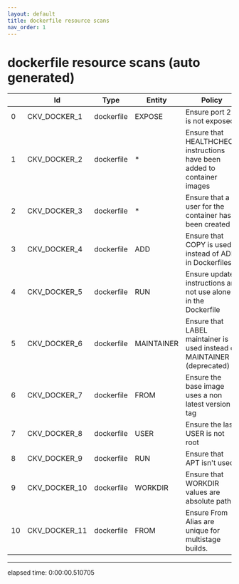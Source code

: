 ```yaml
---
layout: default
title: dockerfile resource scans
nav_order: 1
---
```


# dockerfile resource scans (auto generated)

|    | Id            | Type       | Entity     | Policy                                                                   | IaC        |
|----|---------------|------------|------------|--------------------------------------------------------------------------|------------|
|  0 | CKV_DOCKER_1  | dockerfile | EXPOSE     | Ensure port 22 is not exposed                                            | dockerfile |
|  1 | CKV_DOCKER_2  | dockerfile | *          | Ensure that HEALTHCHECK instructions have been added to container images | dockerfile |
|  2 | CKV_DOCKER_3  | dockerfile | *          | Ensure that a user for the container has been created                    | dockerfile |
|  3 | CKV_DOCKER_4  | dockerfile | ADD        | Ensure that COPY is used instead of ADD in Dockerfiles                   | dockerfile |
|  4 | CKV_DOCKER_5  | dockerfile | RUN        | Ensure update instructions are not use alone in the Dockerfile           | dockerfile |
|  5 | CKV_DOCKER_6  | dockerfile | MAINTAINER | Ensure that LABEL maintainer is used instead of MAINTAINER (deprecated)  | dockerfile |
|  6 | CKV_DOCKER_7  | dockerfile | FROM       | Ensure the base image uses a non latest version tag                      | dockerfile |
|  7 | CKV_DOCKER_8  | dockerfile | USER       | Ensure the last USER is not root                                         | dockerfile |
|  8 | CKV_DOCKER_9  | dockerfile | RUN        | Ensure that APT isn't used                                               | dockerfile |
|  9 | CKV_DOCKER_10 | dockerfile | WORKDIR    | Ensure that WORKDIR values are absolute paths                            | dockerfile |
| 10 | CKV_DOCKER_11 | dockerfile | FROM       | Ensure From Alias are unique for multistage builds.                      | dockerfile |


---


elapsed time: 0:00:00.510705
